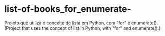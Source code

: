 # list-of-books_for_enumerate-
Projeto que utiliza o conceito de lista em Python, com "for" e enumerate(). (Project that uses the concept of list in Python, with "for" and enumerate().)
